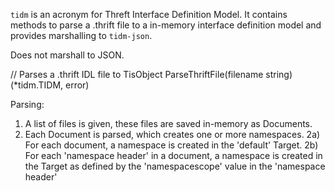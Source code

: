 `tidm` is an acronym for Threft Interface Definition Model.
It contains methods to parse a .thrift file to a in-memory interface definition model and provides marshalling to `tidm-json`.

Does not marshall to JSON.

// Parses a .thrift IDL file to TisObject
ParseThriftFile(filename string) (*tidm.TIDM, error)


Parsing:

1) A list of files is given, these files are saved in-memory as Documents.
2) Each Document is parsed, which creates one or more namespaces.
2a) For each document, a namespace is created in the 'default' Target.
2b) For each 'namespace header' in a document, a namespace is created in the Target as defined by the 'namespacescope' value in the 'namespace header'
